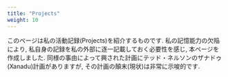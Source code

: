 ```yaml
---
title: "Projects"
weight: 10
---
```


このページは私の活動記録(Projects)を紹介するものです. 私の記憶能力の欠陥により, 私自身の記録を私の外部に逐一記載しておく必要性を感じ, 本ページを作成しました. 同様の事由によって興された計画にテッド・ネルソンのザナドゥ(Xanadu)計画がありますが, その計画の顛末(現状)は非常に示唆的です.
